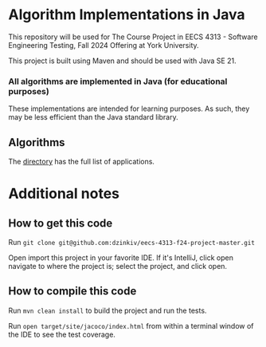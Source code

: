 # Algorithm Implementations in Java

This repository will be used for The Course Project in EECS 4313 - Software Engineering Testing, Fall 2024 Offering at York University. 

This project is built using Maven and should be used with Java SE 21.

### All algorithms are implemented in Java (for educational purposes)
These implementations are intended for learning purposes. As such, they may be less efficient than the Java standard library.

## Algorithms
The [directory](DIRECTORY.md) has the full list of applications.
# Additional notes
## How to get this code
Run `git clone git@github.com:dzinkiv/eecs-4313-f24-project-master.git`

Open import this project in your favorite IDE. If it's IntelliJ, click open navigate to where the project is; select the project, and click open.
## How to compile this code
Run `mvn clean install` to build the project and run the tests.

Run `open target/site/jacoco/index.html` from within a terminal window of the IDE to see the test coverage.